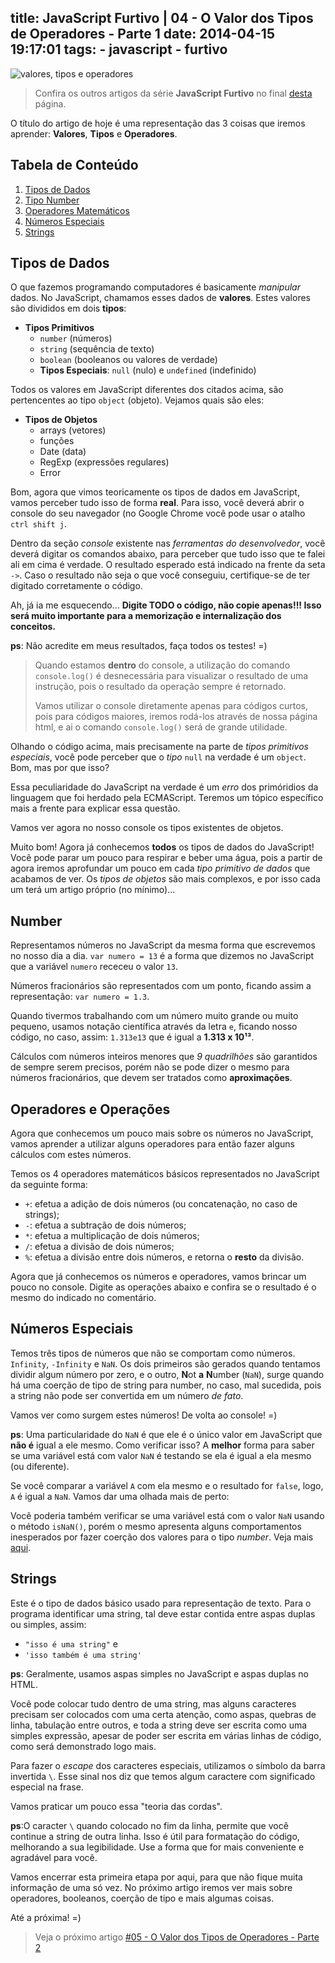 title: JavaScript Furtivo | 04 - O Valor dos Tipos de Operadores - Parte 1
date: 2014-04-15 19:17:01
tags: 
	- javascript
	- furtivo
---

![valores, tipos e operadores](http://i.imgur.com/mYXofYh.png)

> Confira os outros artigos da série **JavaScript Furtivo** no final [desta](http://ericdouglas.github.io/2014/04/08/10-javascript-furtivo-apresentacao/) página.

O título do artigo de hoje é uma representação das 3 coisas que iremos aprender: **Valores**, **Tipos** e **Operadores**.

## Tabela de Conteúdo

1. [Tipos de Dados](#tipos-de-dados)
2. [Tipo Number](#number)
3. [Operadores Matemáticos](#operadores-matematicos)
4. [Números Especiais](#numeros-especiais)
5. [Strings](#strings)

<h2><a id="tipos-de-dados">Tipos de Dados</a></h2>

O que fazemos programando computadores é basicamente *manipular* dados. No JavaScript, chamamos esses dados de **valores**. Estes valores são divididos em dois **tipos**:

* **Tipos Primitivos**
	* `number` (números)
	* `string` (sequência de texto)
	* `boolean` (booleanos ou valores de verdade)
	* **Tipos Especiais**: `null` (nulo) e `undefined` (indefinido)

Todos os valores em JavaScript diferentes dos citados acima, são pertencentes ao tipo `object` (objeto). Vejamos quais são eles:

* **Tipos de Objetos**
  * arrays (vetores)
  * funções
  * Date (data)
  * RegExp (expressões regulares)
  * Error

Bom, agora que vimos teoricamente os tipos de dados em JavaScript, vamos perceber tudo isso de forma **real**. Para isso, você deverá abrir o console do seu navegador (no Google Chrome você pode usar o atalho `ctrl shift j`.

Dentro da seção *console* existente nas *ferramentas do desenvolvedor*, você deverá digitar os comandos abaixo, para perceber que tudo isso que te falei ali em cima é verdade. O resultado esperado está indicado na frente da seta `->`. Caso o resultado não seja o que você conseguiu, certifique-se de ter digitado corretamente o código.

Ah, já ia me esquecendo... **Digite TODO o código, não copie apenas!!! Isso será muito importante para a memorização e internalização dos conceitos.**

**ps**: Não acredite em meus resultados, faça todos os testes! =)

> Quando estamos **dentro** do console, a utilização do comando `console.log()` é desnecessária para visualizar o resultado de uma instrução, pois o resultado da operação sempre é retornado. 
>
> Vamos utilizar o console diretamente apenas para códigos curtos, pois para códigos maiores, iremos rodá-los através de nossa página html, e ai o comando `console.log()` será de grande utilidade.

<div data-gist-id="10434613" data-gist-hide-footer="true" data-gist-hide-line-numbers="true"></div>

Olhando o código acima, mais precisamente na parte de *tipos primitivos especiais*, você pode perceber que o *tipo* `null` na verdade é um `object`. Bom, mas por que isso?

Essa peculiaridade do JavaScript na verdade é um *erro* dos primóridios da linguagem que foi herdado pela ECMAScript. Teremos um tópico específico mais a frente para explicar essa questão.

Vamos ver agora no nosso console os tipos existentes de objetos.

<div data-gist-id="10564803" data-gist-hide-footer="true" data-gist-hide-line-numbers="true"></div>

Muito bom! Agora já conhecemos **todos** os tipos de dados do JavaScript! Você pode parar um pouco para respirar e beber uma água, pois a partir de agora iremos aprofundar um pouco em cada *tipo primitivo de dados* que acabamos de ver. Os *tipos de objetos* são mais complexos, e por isso cada um terá um artigo próprio (no mínimo)...

<h2><a id="number">Number</a></h2>

Representamos números no JavaScript da mesma forma que escrevemos no nosso dia a dia. `var numero = 13` é a forma que dizemos no JavaScript que a variável `numero` receceu o valor `13`.

Números fracionários são representados com um ponto, ficando assim a representação: `var numero = 1.3`.

Quando tivermos trabalhando com um número muito grande ou muito pequeno, usamos notação científica através da letra `e`, ficando nosso código, no caso, assim: `1.313e13` que é igual a **1.313 x 10¹³**. 

Cálculos com números inteiros menores que *9 quadrilhões* são garantidos de sempre serem precisos, porém não se pode dizer o mesmo para números fracionários, que devem ser tratados como **aproximações**.

<h2><a id="operadores-matematicos">Operadores e Operações</a></h2>

Agora que conhecemos um pouco mais sobre os números no JavaScript, vamos aprender a utilizar alguns operadores para então fazer alguns cálculos com estes números.

Temos os 4 operadores matemáticos básicos representados no JavaScript da seguinte forma:

* `+`: efetua a adição de dois números (ou concatenação, no caso de strings);
* `-`: efetua a subtração de dois números;
* `*`: efetua a multiplicação de dois números;
* `/`: efetua a divisão de dois números;
* `%`: efetua a divisão entre dois números, e retorna o **resto** da divisão.

Agora que já conhecemos os números e operadores, vamos brincar um pouco no console. Digite as operações abaixo e confira se o resultado é o mesmo do indicado no comentário.

<div data-gist-id="10758049" data-gist-hide-footer="true" data-gist-hide-line-numbers="true"></div>

<h2><a id="numeros-especiais">Números Especiais</a></h2>

Temos três tipos de números que não se comportam como números. `Infinity`, `-Infinity` e `NaN`. Os dois primeiros são gerados quando tentamos dividir algum número por zero, e o outro, **N**ot **a** **N**umber (`NaN`), surge quando há uma coerção de tipo de string para number, no caso, mal sucedida, pois a string não pode ser convertida em um número *de fato*.

Vamos ver como surgem estes números! De volta ao console! =)

<div data-gist-id="10761538" data-gist-hide-footer="true" data-gist-hide-line-numbers="true"></div>

**ps**: Uma particularidade do `NaN` é que ele é o único valor em JavaScript que **não é** igual a ele mesmo. Como verificar isso? A **melhor** forma para saber se uma variável está com valor `NaN` é testando se ela é igual a ela mesmo (ou diferente).

Se você comparar a variável `A` com ela mesmo e o resultado for `false`, logo, `A` é igual a `NaN`. Vamos dar uma olhada mais de perto:

<div data-gist-id="10764201" data-gist-hide-footer="true" data-gist-hide-line-numbers="true"></div>

Você poderia também verificar se uma variável está com o valor `NaN` usando o método `isNaN()`, porém o mesmo apresenta alguns comportamentos inesperados por fazer coerção dos valores para o tipo *number*. Veja mais [aqui](https://gist.github.com/kitcambridge/1086528).

<h2><a id="strings">Strings</a></h2>

Este é o tipo de dados básico usado para representação de texto. Para o programa identificar uma string, tal deve estar contida entre aspas duplas ou simples, assim:

* `"isso é uma string"` e
* `'isso também é uma string'`

**ps**: Geralmente, usamos aspas simples no JavaScript e aspas duplas no HTML.

Você pode colocar tudo dentro de uma string, mas alguns caracteres precisam ser colocados com uma certa atenção, como aspas, quebras de linha, tabulação entre outros, e toda a string deve ser escrita como uma simples expressão, apesar de poder ser escrita em várias linhas de código, como será demonstrado logo mais.

Para fazer o *escape* dos caracteres especiais, utilizamos o símbolo da barra invertida `\`. Esse sinal nos diz que temos algum caractere com significado especial na frase.

Vamos praticar um pouco essa "teoria das cordas".

<div data-gist-id="10772969" data-gist-hide-footer="true" data-gist-hide-line-numbers="true"></div>

**ps**:O caracter `\` quando colocado no fim da linha, permite que você continue a string de outra linha. Isso é útil para formatação do código, melhorando a sua legibilidade. Use a forma que for mais conveniente e agradável para você.

Vamos encerrar esta primeira etapa por aqui, para que não fique muita informação de uma só vez. No próximo artigo iremos ver mais sobre operadores, booleanos, coerção de tipo e mais algumas coisas.

Até a próxima! =)

> Veja o próximo artigo [#05 - O Valor dos Tipos de Operadores - Parte 2](http://ericdouglas.github.io/2014/04/19/14-javascript-furtivo-o-valor-dos-tipos-de-operadores-parte-02/)